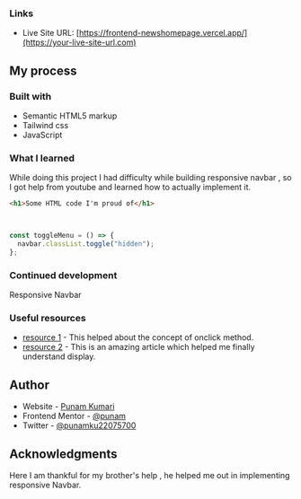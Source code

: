 ### Links

- Live Site URL: [https://frontend-newshomepage.vercel.app/](https://your-live-site-url.com)

## My process

### Built with

- Semantic HTML5 markup
- Tailwind css
- JavaScript

### What I learned

While doing this project I had difficulty while building responsive navbar , so I got help from youtube and learned how to actually implement it.

```html
<h1>Some HTML code I'm proud of</h1>
```

```tailwind-css -<div class="block absolute">


```

```js
const toggleMenu = () => {
  navbar.classList.toggle("hidden");
};
```

### Continued development

Responsive Navbar

### Useful resources

- [resource 1](https://www.w3schools.com/) - This helped about the concept of onclick method.
- [resource 2](https://tailwindcss.com) - This is an amazing article which helped me finally understand display.

## Author

- Website - [Punam Kumari](https://www.punam-site.com)
- Frontend Mentor - [@punam](https://www.frontendmentor.io/profile/punam)
- Twitter - [@punamku22075700](https://www.twitter.com/punamku22075700)

## Acknowledgments

Here I am thankful for my brother's help , he helped me out in implementing responsive Navbar.
